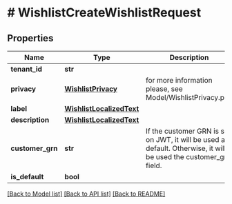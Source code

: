 # # WishlistCreateWishlistRequest


## Properties 


Name | Type | Description | Notes
------------ | ------------- | ------------- | -------------
**tenant_id**| **str** |   |
**privacy**| [**WishlistPrivacy**](WishlistPrivacy.md) |  for more information please, see Model/WishlistPrivacy.php  | [default to WishlistPrivacy.UNKNOWN]
**label**| [**WishlistLocalizedText**](WishlistLocalizedText.md) |   | [optional]
**description**| [**WishlistLocalizedText**](WishlistLocalizedText.md) |   | [optional]
**customer_grn**| **str** | If the customer GRN is set on JWT, it will be used as default. Otherwise, it will be used the customer_grn field.  | [optional]
**is_default**| **bool** |   | [optional]


[[Back to Model list]](../../README.md#models) [[Back to API list]](../../README.md#endpoints) [[Back to README]](../../README.md)

